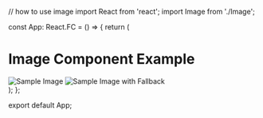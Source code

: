 // how to use image
import React from 'react';
import Image from './Image';

const App: React.FC = () => {
  return (
    <div>
      <h1>Image Component Example</h1>
      <Image
        src="https://via.placeholder.com/300"
        alt="Sample Image"
        width={300}
        height={300}
        rounded
        shadow
      />
      <Image
        src="invalid.jpg"
        alt="Sample Image with Fallback"
        width={300}
        height={300}
        fallbackSrc="https://via.placeholder.com/300"
      />
    </div>
  );
};

export default App;
